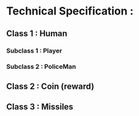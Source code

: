 # Technical Specification : 

## Class 1 : Human

### Subclass 1 : Player 

### Subclass 2 : PoliceMan 

## Class 2 : Coin (reward)

## Class 3 : Missiles 
 

